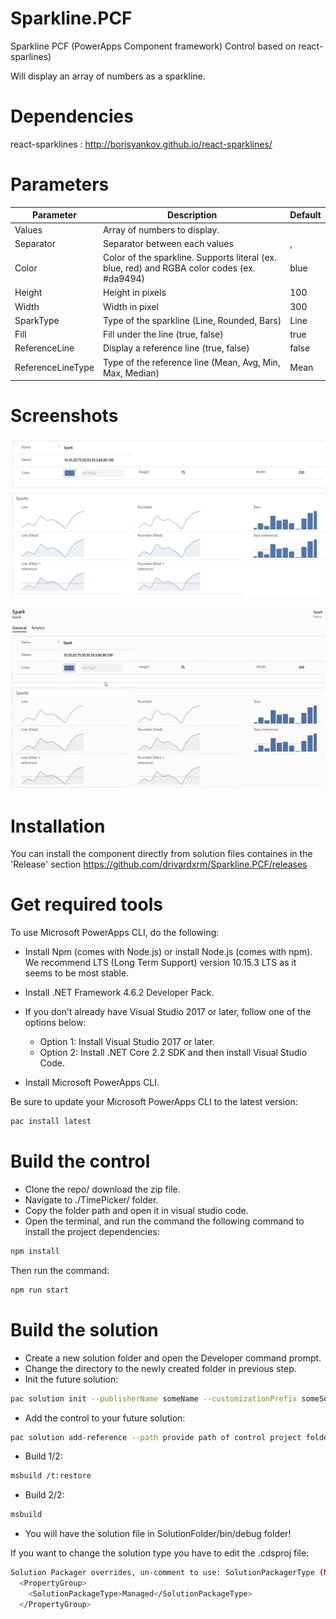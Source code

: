# Sparkline.PCF
Sparkline PCF (PowerApps Component framework) Control based on react-sparlines)

Will display an array of numbers as a sparkline.

# Dependencies
react-sparklines : http://borisyankov.github.io/react-sparklines/

# Parameters
| Parameter         | Description                                                                                  | Default |
|-------------------|----------------------------------------------------------------------------------------------|---------|
| Values            | Array of numbers to display.                                                                 |         |
| Separator         | Separator between each values                                                                | ,       |
| Color             | Color of the sparkline. Supports literal (ex. blue, red) and RGBA color codes (ex. #da9494)  | blue    |
| Height            | Height in pixels                                                                             | 100     |
| Width             | Width in pixel                                                                               | 300     |
| SparkType         | Type of the sparkline (Line, Rounded, Bars)                                                  | Line    |
| Fill              | Fill under the line (true, false)                                                            | true    |
| ReferenceLine     | Display a reference line (true, false)                                                       | false   |
| ReferenceLineType | Type of the reference line (Mean, Avg, Min, Max, Median)                                     | Mean    |

# Screenshots
![alt text](https://github.com/drivardxrm/Sparkline.PCF/blob/master/sparkline.png?raw=true)

![alt text](https://github.com/drivardxrm/Sparkline.PCF/blob/master/sparkline.gif?raw=true)

# Installation
You can install the component directly from solution files containes in the 'Release' section
https://github.com/drivardxrm/Sparkline.PCF/releases

# Get required tools

To use Microsoft PowerApps CLI, do the following:

* Install Npm (comes with Node.js) or install Node.js (comes with npm). We recommend LTS (Long Term Support) version 10.15.3 LTS as it seems to be most stable.

* Install .NET Framework 4.6.2 Developer Pack.

* If you don’t already have Visual Studio 2017 or later, follow one of the options below:

  * Option 1: Install Visual Studio 2017 or later.
  * Option 2: Install .NET Core 2.2 SDK and then install Visual Studio Code.
* Install Microsoft PowerApps CLI.

Be sure to update your Microsoft PowerApps CLI to the latest version: 
```bash
pac install latest
```
# Build the control

* Clone the repo/ download the zip file.
* Navigate to ./TimePicker/ folder.
* Copy the folder path and open it in visual studio code.
* Open the terminal, and run the command the following command to install the project dependencies:
```bash
npm install
```
Then run the command:
```bash
npm run start
```
# Build the solution

* Create a new solution folder and open the Developer command prompt.
* Change the directory to the newly created folder in previous step.
* Init the future solution:
```bash
pac solution init --publisherName someName --customizationPrefix someSolutionPrefix
``` 
* Add the control to your future solution:
```bash
pac solution add-reference --path provide path of control project folder where the pcf.proj is available
``` 
* Build 1/2:
```bash
msbuild /t:restore
``` 
* Build 2/2:
```bash
msbuild
``` 
* You will have the solution file in SolutionFolder/bin/debug folder!

If you want to change the solution type you have to edit the .cdsproj file:
```bash
Solution Packager overrides, un-comment to use: SolutionPackagerType (Managed, Unmanaged, Both)
  <PropertyGroup>
    <SolutionPackageType>Managed</SolutionPackageType>
  </PropertyGroup>

  ```
